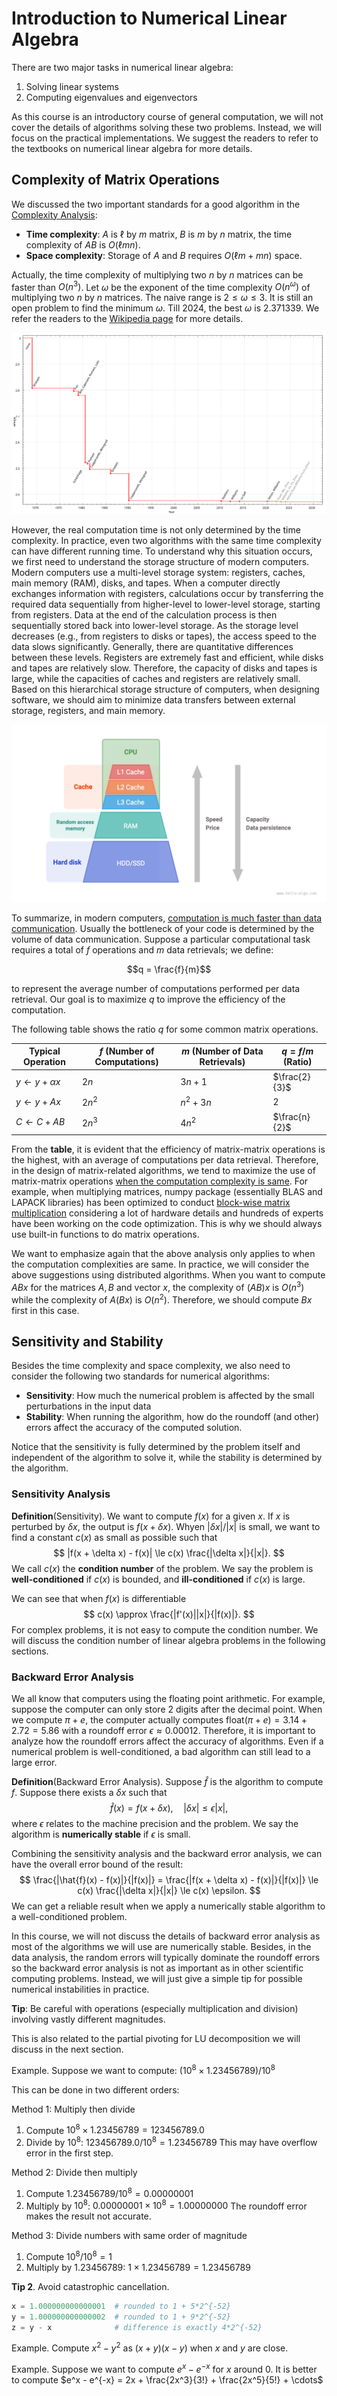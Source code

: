 # Introduction to Numerical Linear Algebra

There are two major tasks in numerical linear algebra:

1. Solving linear systems
2. Computing eigenvalues and eigenvectors

As this course is an introductory course of general computation, we will not cover the details of algorithms solving these two problems. Instead, we will focus on the practical implementations. We suggest the readers to refer to the textbooks on numerical linear algebra for more details.

## Complexity of Matrix Operations

We discussed the two important standards for a good algorithm in the [Complexity Analysis](../chapter_computational_complexity/index.md):

- **Time complexity**: $A$ is $\ell$ by $m$ matrix, $B$ is $m$ by $n$ matrix, the time complexity of $AB$ is $O(\ell m n)$.
- **Space complexity**: Storage of $A$ and $B$ requires $O(\ell m + m n)$ space.

Actually, the time complexity of multiplying two $n$ by $n$ matrices can be faster than $O(n^3)$. Let $\omega$ be the exponent of the time complexity $O(n^\omega)$ of multiplying two $n$ by $n$ matrices. The naive range is $2 \le \omega \le 3$. It is still an open problem to find the minimum $\omega$. Till 2024, the best $\omega$ is 2.371339. We refer the readers to the [Wikipedia page](https://en.wikipedia.org/wiki/Computational_complexity_of_matrix_multiplication) for more details.

![Time Complexity of Matrix Multiplication](./numerical_linear_algebra.assets/MatrixMultComplexity_svg.svg)

However, the real computation time is not only determined by the time complexity. In practice, even two algorithms with the same time complexity can have different running time. 
To understand why this situation occurs, we first need to understand the storage structure of modern computers. Modern computers use a multi-level storage system: registers, caches, main memory (RAM), disks, and tapes. When a computer directly exchanges information with registers, calculations occur by transferring the required data sequentially from higher-level to lower-level storage, starting from registers. Data at the end of the calculation process is then sequentially stored back into lower-level storage. As the storage level decreases (e.g., from registers to disks or tapes), the access speed to the data slows significantly. Generally, there are quantitative differences between these levels. Registers are extremely fast and efficient, while disks and tapes are relatively slow. Therefore, the capacity of disks and tapes is large, while the capacities of caches and registers are relatively small.
Based on this hierarchical storage structure of computers, when designing software, we should aim to minimize data transfers between external storage, registers, and main memory. 

![Storage Structure of Modern Computers](./numerical_linear_algebra.assets/storage_pyramid.png)

To summarize, in modern computers, <u>computation is much faster than data communication</u>. Usually the bottleneck of your code is determined by the volume of data communication.
Suppose a particular computational task requires a total of $f$ operations and $m$ data retrievals; we define:

$$q = \frac{f}{m}$$

to represent the average number of computations performed per data retrieval. Our goal is to maximize $q$ to improve the efficiency of the computation.

The following table shows the ratio $q$ for some common matrix operations.

| Typical Operation | $f$ (Number of Computations) | $m$ (Number of Data Retrievals) | $q = f/m$ (Ratio) |
|------------------|------------------------------|--------------------------------|-------------------|
| $y \gets y + \alpha x$ | $2n$ | $3n + 1$ | $\frac{2}{3}$ |
| $y \gets y + Ax$ | $2n^2$ | $n^2 + 3n$ | $2$ |
| $C \gets C + AB$ | $2n^3$ | $4n^2$ | $\frac{n}{2}$ |



From the **table**, it is evident that the efficiency of matrix-matrix operations is the highest, with an average of computations per data retrieval. Therefore, in the design of matrix-related algorithms, we tend to maximize the use of matrix-matrix operations <u>when the computation complexity is same</u>.  For example, when multiplying matrices, numpy package (essentially BLAS and LAPACK libraries) has been optimized to conduct [block-wise matrix multiplication](https://www.netlib.org/lapack/lawnspdf/lawn107.pdf) considering a lot of hardware details and hundreds of experts have been working on the code optimization. This is why we should always use built-in functions to do matrix operations. 

We want to emphasize again that the above analysis only applies to when the computation complexities are same. In practice, we will consider the above suggestions using distributed algorithms. When you want to compute $ABx$ for the matrices $A, B$ and vector $x$, the complexity of $(AB)x$ is $O(n^3)$ while the complexity of $A(Bx)$ is $O(n^2)$. Therefore, we should compute $Bx$ first in this case. 

## Sensitivity and Stability


Besides the time complexity and space complexity, we also need to consider the following two standards for numerical algorithms:

- **Sensitivity**: How much the numerical problem is affected by the small perturbations in the input data
- **Stability**: When running the algorithm, how do the roundoff (and other) errors affect the accuracy of the computed solution.

Notice that the sensitivity is fully determined by the problem itself and independent of the algorithm to solve it, while the stability is determined by the algorithm.

### Sensitivity Analysis

**Definition**(Sensitivity). We want to compute $f(x)$ for a given $x$. If $x$ is perturbed by $\delta x$, the output is $f(x + \delta x)$. Whyen $|\delta x|/|x|$ is small, we want to find a constant $c(x)$ as small as possible such that
$$
|f(x + \delta x) - f(x)| \le c(x) \frac{|\delta x|}{|x|}.
$$
We call $c(x)$ the **condition number** of the problem. We say the problem is **well-conditioned** if $c(x)$ is bounded, and **ill-conditioned** if $c(x)$ is large. 

We can see that when $f(x)$ is differentiable
$$
c(x) \approx \frac{|f'(x)||x|}{|f(x)|}.
$$
For complex problems, it is not easy to compute the condition number. 
We will discuss the condition number of linear algebra problems in the following sections.


### Backward Error Analysis

We all know that computers using the floating point arithmetic. 
For example, suppose the computer can only store 2 digits after the decimal point. When we compute $\pi + e$, the computer actually computes float$(\pi + e) = 3.14 + 2.72 = 5.86$ with a roundoff error $\epsilon \approx 0.00012$. Therefore, it is important to analyze how the roundoff errors affect the accuracy of algorithms. Even if a numerical problem is well-conditioned, a bad algorithm can still lead to a large error.

**Definition**(Backward Error Analysis). Suppose $\hat{f}$ is the algorithm to compute $f$. Suppose there exists a $\delta x$ such that 
$$
\hat{f}(x) = f(x + \delta x), \quad |\delta x| \le \epsilon |x|,
$$ 
where $\epsilon$ relates to the machine precision and the problem. We say the algorithm is **numerically stable** if $\epsilon$ is small.

Combining the sensitivity analysis and the backward error analysis, we can have the overall error bound of the result:
$$
\frac{|\hat{f}(x) - f(x)|}{|f(x)|} = \frac{|f(x + \delta x) - f(x)|}{|f(x)|} \le c(x) \frac{|\delta x|}{|x|} \le c(x) \epsilon.
$$
We can get a reliable result when we apply a numerically stable algorithm to a well-conditioned problem.

In this course, we will not discuss the details of backward error analysis as most of the algorithms we will use are numerically stable. Besides, in the data analysis, the random errors will typically dominate the roundoff errors so the backward error analysis is not as important as in other scientific computing problems. Instead, we will just give a simple tip for possible numerical instabilities in practice.

**Tip**: Be careful with operations (especially multiplication and division) involving vastly different magnitudes. 

This is also related to the partial pivoting for LU decomposition we will discuss in the next section.

Example. Suppose we want to compute: $(10^8 \times 1.23456789)/10^8$

This can be done in two different orders:

Method 1: Multiply then divide
1. Compute $10^8 \times 1.23456789 = 123456789.0$ 
2. Divide by $10^8$: $123456789.0/10^8 = 1.23456789$
This may have overflow error in the first step.

Method 2: Divide then multiply
1. Compute $1.23456789/10^8= 0.00000001$
2. Multiply by $10^8$: $0.00000001 \times 10^8 = 1.00000000$
The roundoff error makes the result not accurate.

Method 3: Divide numbers with same order of magnitude
1. Compute $10^8/10^8= 1$
2. Multiply by $1.23456789$: $1 \times 1.23456789 = 1.23456789$

**Tip 2**. Avoid catastrophic cancellation.

```python
x = 1.000000000000001  # rounded to 1 + 5*2^{-52}
y = 1.000000000000002  # rounded to 1 + 9*2^{-52}
z = y - x              # difference is exactly 4*2^{-52}
```

Example. Compute $x^2-y^2$ as $(x+y)(x-y)$ when $x$ and $y$ are close. 

Example. Suppose we want to compute $e^{x} - e^{-x}$ for $x$ around 0. It is better to compute $e^x - e^{-x} = 2x + \frac{2x^3}{3!} + \frac{2x^5}{5!} + \cdots$

